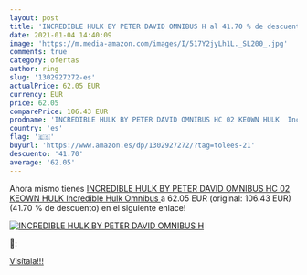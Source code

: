 ```yaml
---
layout: post
title: 'INCREDIBLE HULK BY PETER DAVID OMNIBUS H al 41.70 % de descuento'
date: 2021-01-04 14:40:09
image: 'https://m.media-amazon.com/images/I/517Y2jyLh1L._SL200_.jpg'
comments: true
category: ofertas
author: ring
slug: '1302927272-es'
actualPrice: 62.05 EUR
currency: EUR
price: 62.05
comparePrice: 106.43 EUR
prodname: 'INCREDIBLE HULK BY PETER DAVID OMNIBUS HC 02 KEOWN HULK  Incredible Hulk Omnibus '
country: 'es'
flag: '🇪🇸'
buyurl: 'https://www.amazon.es/dp/1302927272/?tag=tolees-21'
descuento: '41.70'
average: '62.05'
---
```


Ahora mismo tienes [INCREDIBLE HULK BY PETER DAVID OMNIBUS HC 02 KEOWN HULK  Incredible Hulk Omnibus ](https://www.amazon.es/dp/1302927272/?tag=tolees-21) a 62.05 EUR (original: 106.43 EUR) (41.70 %  de descuento) en el siguiente enlace!

[![INCREDIBLE HULK BY PETER DAVID OMNIBUS H](https://m.media-amazon.com/images/I/517Y2jyLh1L._SL200_.jpg)](https://www.amazon.es/dp/1302927272/?tag=tolees-21)

🔎:


[Visítala!!!](https://www.amazon.es/dp/1302927272/?tag=tolees-21)
